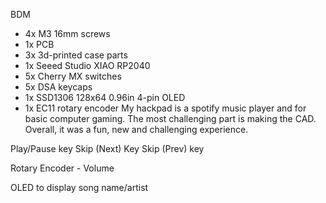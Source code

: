 BDM
* 4x M3 16mm screws
* 1x PCB
* 3x 3d-printed case parts
* 1x Seeed Studio XIAO RP2040
* 5x Cherry MX switches
* 5x DSA keycaps
* 1x SSD1306 128x64 0.96in 4-pin OLED 
* 1x EC11 rotary encoder 
My hackpad is a spotify music player and for basic computer gaming. The most challenging part is making the CAD. Overall, it was a fun, new and challenging experience. 

Play/Pause key 
Skip (Next) Key 
Skip (Prev) key 

Rotary Encoder - Volume 

OLED to display song name/artist 

